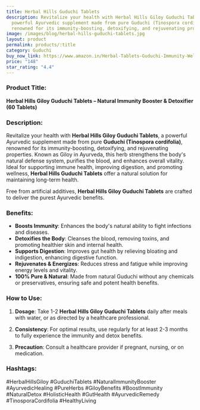 ```yaml
---
title: Herbal Hills Guduchi Tablets
description: Revitalize your health with Herbal Hills Giloy Guduchi Tablets, a
  powerful Ayurvedic supplement made from pure Guduchi (Tinospora cordifolia),
  renowned for its immunity-boosting, detoxifying, and rejuvenating properties.
image: /images/blog/herbal-hills-guduchi-tablets.jpg
layout: product
permalink: products/:title
category: Guduchi
buy_now_link: https://www.amazon.in/Herbal-Tablets-Guduchi-Immunity-Wellness/dp/B08GKPQL3C/ref=sr_1_37?crid=1TX1M06Q0LCMB&tag=ayushmonk-21
price: "148"
star_rating: "4.4"
---
```

### Product Title:
**Herbal Hills Giloy Guduchi Tablets – Natural Immunity Booster & Detoxifier (60 Tablets)**

### Description:
Revitalize your health with **Herbal Hills Giloy Guduchi Tablets**, a powerful Ayurvedic supplement made from pure **Guduchi (Tinospora cordifolia)**, renowned for its immunity-boosting, detoxifying, and rejuvenating properties. Known as Giloy in Ayurveda, this herb strengthens the body's natural defense system, purifies the blood, and enhances overall vitality. Ideal for supporting immune health, improving digestion, and promoting wellness, **Herbal Hills Guduchi Tablets** offer a natural solution for maintaining long-term health.

Free from artificial additives, **Herbal Hills Giloy Guduchi Tablets** are crafted to deliver the purest Ayurvedic benefits.

### Benefits:
- **Boosts Immunity**: Enhances the body's natural ability to fight infections and diseases.
- **Detoxifies the Body**: Cleanses the blood, removing toxins, and promoting healthier skin and internal health.
- **Supports Digestion**: Improves gut health by relieving bloating and indigestion, enhancing digestive function.
- **Rejuvenates & Energizes**: Reduces stress and fatigue while improving energy levels and vitality.
- **100% Pure & Natural**: Made from natural Guduchi without any chemicals or preservatives, ensuring safe and potent health benefits.

### How to Use:
1. **Dosage**: Take 1-2 **Herbal Hills Giloy Guduchi Tablets** daily after meals with water, or as directed by a healthcare professional.
   
2. **Consistency**: For optimal results, use regularly for at least 2-3 months to fully experience the immunity and detox benefits.

3. **Precaution**: Consult a healthcare provider if pregnant, nursing, or on medication.

### Hashtags:
#HerbalHillsGiloy #GuduchiTablets #NaturalImmunityBooster #AyurvedicHealing #PureHerbs #GiloyBenefits #BoostImmunity #NaturalDetox #HolisticHealth #GutHealth #AyurvedicRemedy #TinosporaCordifolia #HealthyLiving
